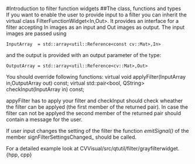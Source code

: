 #Introduction to filter function widgets
##The class, functions and types  
If you want to enable the user to provide input to a filter you can inherit the virtual class FilterFunctionWidget<In,Out>.
It provides an interface for a filter accepting In images as an input and Out images as output.
The input images are passed using

	InputArray  = std::array<util::Reference<const cv::Mat>,In>
and the output is provided with an output parameter of the type:

	OutputArray = std::array<util::Reference<cv::Mat>,Out>

You should override following functions:
	virtual void applyFilter(InputArray in,OutputArray out) const;
	virtual std::pair<bool, QString> checkInput(InputArray in) const;

appyFilter has to apply your filter and checkInput should check wheather the filter can be applyed (the first member of the returned pair).
In case the filter can not be applyed the second member of the returned pair should contain a message for the user.

If user input changes the setting of the filter the function _emitSignal()_ of the member signFilterSettingsChanged\_ should be called.

For a detailed example look at CVVisual/src/qtutil/filter/grayfilterwidget.{hpp, cpp}
